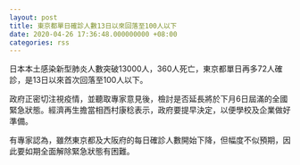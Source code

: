 ```yaml
---
layout: post
title: 東京都單日確診人數13日以來回落至100人以下
date: 2020-04-26 17:36:48.000000000 +08:00
categories: rss
---
```


日本本土感染新型肺炎人數突破13000人，360人死亡，東京都單日再多72人確診，是13日以來首次回落至100人以下。

政府正密切注視疫情，並聽取專家意見後，檢討是否延長將於下月6日屆滿的全國緊急狀態。經濟再生擔當相西村康稔表示，政府要提早決定，以便學校及企業做好準備。

有專家認為，雖然東京都及大阪府的每日確診人數開始下降，但幅度不似預期，因此要如期全面解除緊急狀態有困難。
